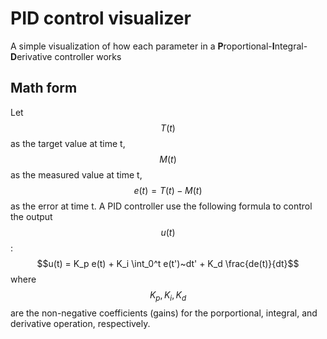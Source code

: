 # PID control visualizer
A simple visualization of how each parameter in a **P**roportional-**I**ntegral-**D**erivative controller works

## Math form
Let $$T(t)$$ as the target value at time t, $$M(t)$$ as the measured value at time t, $$e(t)=T(t)-M(t)$$ as the error at time t. A PID controller use the following formula to control the output $$u(t)$$:
$$u(t) = K_p e(t) + K_i \int_0^t e(t')~dt' + K_d \frac{de(t)}{dt}$$
where $$K_p, K_i, K_d$$ are the non-negative coefficients (gains) for the porportional, integral, and derivative operation, respectively.